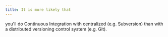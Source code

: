 ```yaml
---
title: It is more likely that
---
```


you'll do Continuous Integration with centralized (e.g. Subversion) than with a distributed versioning control system (e.g. Git).
